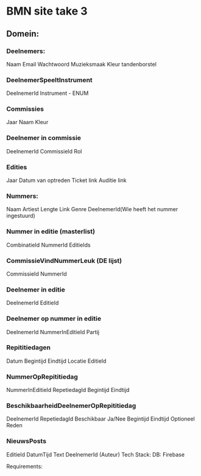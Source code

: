 # BMN site take 3

## Domein:

### Deelnemers:

Naam
Email
Wachtwoord
Muzieksmaak
Kleur tandenborstel

### DeelnemerSpeeltInstrument

DeelnemerId
Instrument - ENUM

### Commissies

Jaar
Naam
Kleur

### Deelnemer in commissie

DeelnemerId
CommissieId
Rol

### Edities

Jaar
Datum van optreden
Ticket link
Auditie link

### Nummers:

Naam
Artiest
Lengte
Link
Genre
DeelnemerId(Wie heeft het nummer ingestuurd)

### Nummer in editie (masterlist)

CombinatieId
NummerId
EditieIds

### CommissieVindNummerLeuk (DE lijst)

CommissieId
NummerId

### Deelnemer in editie

DeelnemerId
EditieId

### Deelnemer op nummer in editie

DeelnemerId
NummerInEditieId
Partij

### Repititiedagen

Datum
Begintijd
Eindtijd
Locatie
EditieId

### NummerOpRepititiedag

NummerInEditieId
RepetiedagId
Begintijd
Eindtijd

### BeschikbaarheidDeelnemerOpRepititiedag

DeelnemerId
RepetiedagId
Beschikbaar Ja/Nee
Begintijd
Eindtijd
Optioneel Reden

### NieuwsPosts

EditieId
DatumTijd
Text
DeelnemerId (Auteur)
Tech Stack:
DB: Firebase

Requirements:
